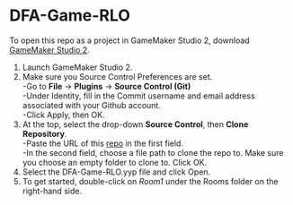 # DFA-Game-RLO
To open this repo as a project in GameMaker Studio 2, download [GameMaker Studio 2](https://www.yoyogames.com/get).
1. Launch GameMaker Studio 2.
2. Make sure you Source Control Preferences are set.<br />
  -Go to **File** -> **Plugins** -> **Source Control (Git)**<br />
  -Under Identity, fill in the Commit username and email address associated with your Github account.<br />
  -Click Apply, then OK.<br />
3. At the top, select the drop-down **Source Control**, then **Clone Repository**.<br />
  -Paste the URL of this [repo](https://github.com/apmalinsky/DFA-Game-RLO) in the first field.<br />
  -In the second field, choose a file path to clone the repo to. Make sure you choose an empty folder to clone to. Click OK.<br />
6. Select the DFA-Game-RLO.yyp file and click Open. 
7. To get started, double-click on *Room1* under the Rooms folder on the right-hand side.
